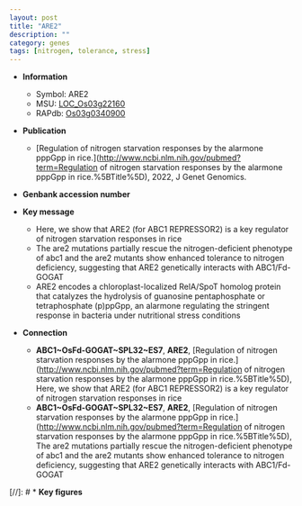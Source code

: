 ```yaml
---
layout: post
title: "ARE2"
description: ""
category: genes
tags: [nitrogen, tolerance, stress]
---
```


* **Information**  
    + Symbol: ARE2  
    + MSU: [LOC_Os03g22160](http://rice.uga.edu/cgi-bin/ORF_infopage.cgi?orf=LOC_Os03g22160)  
    + RAPdb: [Os03g0340900](http://rapdb.dna.affrc.go.jp/viewer/gbrowse_details/irgsp1?name=Os03g0340900)  

* **Publication**  
    + [Regulation of nitrogen starvation responses by the alarmone pppGpp in rice.](http://www.ncbi.nlm.nih.gov/pubmed?term=Regulation of nitrogen starvation responses by the alarmone pppGpp in rice.%5BTitle%5D), 2022, J Genet Genomics.

* **Genbank accession number**  

* **Key message**  
    + Here, we show that ARE2 (for ABC1 REPRESSOR2) is a key regulator of nitrogen starvation responses in rice
    + The are2 mutations partially rescue the nitrogen-deficient phenotype of abc1 and the are2 mutants show enhanced tolerance to nitrogen deficiency, suggesting that ARE2 genetically interacts with ABC1/Fd-GOGAT
    + ARE2 encodes a chloroplast-localized RelA/SpoT homolog protein that catalyzes the hydrolysis of guanosine pentaphosphate or tetraphosphate (p)ppGpp, an alarmone regulating the stringent response in bacteria under nutritional stress conditions

* **Connection**  
    + __ABC1~OsFd-GOGAT~SPL32~ES7__, __ARE2__, [Regulation of nitrogen starvation responses by the alarmone pppGpp in rice.](http://www.ncbi.nlm.nih.gov/pubmed?term=Regulation of nitrogen starvation responses by the alarmone pppGpp in rice.%5BTitle%5D),  Here, we show that ARE2 (for ABC1 REPRESSOR2) is a key regulator of nitrogen starvation responses in rice
    + __ABC1~OsFd-GOGAT~SPL32~ES7__, __ARE2__, [Regulation of nitrogen starvation responses by the alarmone pppGpp in rice.](http://www.ncbi.nlm.nih.gov/pubmed?term=Regulation of nitrogen starvation responses by the alarmone pppGpp in rice.%5BTitle%5D),  The are2 mutations partially rescue the nitrogen-deficient phenotype of abc1 and the are2 mutants show enhanced tolerance to nitrogen deficiency, suggesting that ARE2 genetically interacts with ABC1/Fd-GOGAT

[//]: # * **Key figures**  


